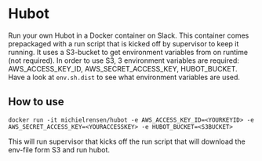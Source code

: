 # Hubot

Run your own Hubot in a Docker container on Slack. This container comes prepackaged with a run script that is kicked off by supervisor to keep it running. It uses a S3-bucket to get environment variables from on runtime (not required). 
In order to use S3, 3 environment variables are required: AWS_ACCESS_KEY_ID, AWS_SECRET_ACCESS_KEY, HUBOT_BUCKET. 
Have a look at `env.sh.dist` to see what environment variables are used.

## How to use
`docker run -it michielrensen/hubot -e AWS_ACCESS_KEY_ID=<YOURKEYID> -e AWS_SECRET_ACCESS_KEY=<YOURACCESSKEY> -e HUBOT_BUCKET=<S3BUCKET>`

This will run supervisor that kicks off the run script that will download the env-file form S3 and run hubot.
